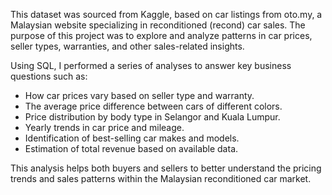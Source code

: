 This dataset was sourced from Kaggle, based on car listings from oto.my, a Malaysian website specializing in reconditioned (recond) car sales. The purpose of this project was to explore and analyze patterns in car prices, seller types, warranties, and other sales-related insights.

Using SQL, I performed a series of analyses to answer key business questions such as:

- How car prices vary based on seller type and warranty.
- The average price difference between cars of different colors.
- Price distribution by body type in Selangor and Kuala Lumpur.
- Yearly trends in car price and mileage.
- Identification of best-selling car makes and models.
- Estimation of total revenue based on available data.

This analysis helps both buyers and sellers to better understand the pricing trends and sales patterns within the Malaysian reconditioned car market.
